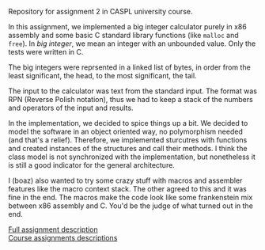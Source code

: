 Repository for assignment 2 in CASPL university course.

In this assignment, we implemented a big integer calculator purely in x86 assembly and some basic C standard library functions (like `malloc` and `free`).
In _big integer_, we mean an integer with an unbounded value.
Only the tests were written in C.

The big integers were reprsented in a linked list of bytes, in order from the least significant, the head, to the most significant, the tail.

The input to the calculator was text from the standard input.
The format was RPN (Reverse Polish notation),
thus we had to keep a stack of the numbers and operators of the input and results.

In the implementation, we decided to spice things up a bit.
We decided to model the software in an object oriented way, no polymorphism needed (and that's a relief).
Therefore, we implemented sturcutres with functions and created instances of the structures and call their methods.
I think the class model is not synchronized with the implementation,
but nonetheless it is still a good indicator for the general architecture. 

I (boaz) also wanted to try some crazy stuff with macros and assembler features like the macro context stack.
The other agreed to this and it was fine in the end.
The macros make the code look like some frankenstein mix between x86 assembly and C.
You'd be the judge of what turned out in the end.

[Full assignment description](https://www.cs.bgu.ac.il/~caspl202/Assignments/Assignment_2)  
[Course assignments descriptions](https://www.cs.bgu.ac.il/~caspl202/Assignments)
